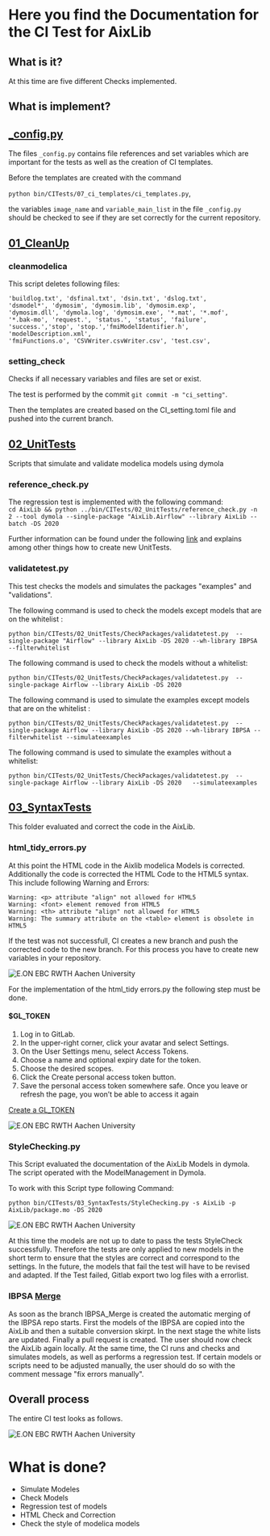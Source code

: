 # Here you find the Documentation for the CI Test for AixLib
## What is it?
At this time are five different Checks implemented. 


## What is implement?

## [_config.py](_config.py)
The files `_config.py` contains file references and set variables which are important for the tests as well as the creation of CI templates. 

Before the templates are created with the command 

`python bin/CITests/07_ci_templates/ci_templates.py`, 

the variables `image_name` and `variable_main_list` in the file `_config.py` should be checked to see if they are set correctly for the current repository. 

## [01_CleanUp](01_CleanUp)
 
### cleanmodelica

This script deletes following files:

	'buildlog.txt', 'dsfinal.txt', 'dsin.txt', 'dslog.txt', 
	'dsmodel*', 'dymosim', 'dymosim.lib', 'dymosim.exp', 
	'dymosim.dll', 'dymola.log', 'dymosim.exe', '*.mat', '*.mof', 
	'*.bak-mo', 'request.', 'status.', 'status', 'failure', 
	'success.','stop', 'stop.','fmiModelIdentifier.h', 'modelDescription.xml',
	'fmiFunctions.o', 'CSVWriter.csvWriter.csv', 'test.csv',

### setting_check

Checks if all necessary variables and files are set or exist.

The test is performed by the commit `git commit -m "ci_setting"`.

Then the templates are created based on the CI_setting.toml file and pushed into the current branch.

## [02_UnitTests](02_UnitTests)
Scripts that simulate and validate modelica models using dymola	

### reference_check.py
The regression test is implemented with the following command:	
`cd AixLib && python ../bin/CITests/02_UnitTests/reference_check.py -n 2 --tool dymola --single-package "AixLib.Airflow" --library AixLib --batch -DS 2020`

Further information can be found under the following [link](../Documentation/How_to_integrate_new_tests.md) and explains among other things how to create new UnitTests.

### validatetest.py
This test checks the models and simulates the packages "examples" and "validations". 

The following command is used to check the models except models that are on the whitelist  :

`python bin/CITests/02_UnitTests/CheckPackages/validatetest.py  --single-package "Airflow" --library AixLib -DS 2020 --wh-library IBPSA --filterwhitelist`

The following command is used to check the models without a whitelist:

`python bin/CITests/02_UnitTests/CheckPackages/validatetest.py  --single-package Airflow --library AixLib -DS 2020`

The following command is used to simulate the examples except models that are on the whitelist  :

`python bin/CITests/02_UnitTests/CheckPackages/validatetest.py  --single-package Airflow --library AixLib -DS 2020 --wh-library IBPSA --filterwhitelist --simulateexamples`

The following command is used to simulate the examples without a whitelist:

`python bin/CITests/02_UnitTests/CheckPackages/validatetest.py  --single-package Airflow --library AixLib -DS 2020   --simulateexamples`

## [03_SyntaxTests](03_SyntaxTests)
This folder evaluated and correct the code in the AixLib. 

### html_tidy_errors.py
At this point the HTML code in the Aixlib modelica Models is corrected.
Additionally the code is corrected  the HTML Code to the HTML5 syntax. This include following Warning and Errors: 

	Warning: <p> attribute "align" not allowed for HTML5
	Warning: <font> element removed from HTML5
	Warning: <th> attribute "align" not allowed for HTML5
	Warning: The summary attribute on the <table> element is obsolete in HTML5
   
If the test was not successfull, CI creates a new branch and push the corrected code to the new branch. 
For this process you have to create new variables in your repository.

![E.ON EBC RWTH Aachen University](../Documentation/Images/PipelineProcess.png)


For the implementation of the html_tidy errors.py the following step must be done.

#### $GL_TOKEN
1. Log in to GitLab.
2. In the upper-right corner, click your avatar and select Settings.
3. On the User Settings menu, select Access Tokens.
4. Choose a name and optional expiry date for the token.
5. Choose the desired scopes.
6. Click the Create personal access token button.
7. Save the personal access token somewhere safe. Once you leave or refresh the page, you won’t be able to access it again

[Create a GL_TOKEN](https://docs.gitlab.com/ce/user/profile/personal_access_tokens.html#creating-a-personal-access-token)

![E.ON EBC RWTH Aachen University](../Documentation/Images/CreateNewBranch.png)

### StyleChecking.py

This Script evaluated the documentation of the AixLib Models in dymola. The script operated with the ModelManagement in Dymola. 

To work with this Script type following Command:

`python bin/CITests/03_SyntaxTests/StyleChecking.py -s AixLib -p AixLib/package.mo -DS 2020`


![E.ON EBC RWTH Aachen University](../Documentation/Images/ModelManagement_StyleChecking.PNG)

At this time the models are not up to date to pass the tests StyleCheck successfully. Therefore the tests are only applied to new models in the short term to ensure that the styles are correct and correspond to the settings.
In the future, the models that fail the test will have to be revised and adapted.
If the Test failed, Gitlab export two log files with a errorlist.




### IBPSA [Merge](06_deploy/IBPSA_Merge)
As soon as the branch IBPSA_Merge is created the automatic merging of the IBPSA repo starts. First the models of the IBPSA are copied into the AixLib and then a suitable conversion skirpt. In the next stage the white lists are updated. Finally a pull request is created. The user should now check the AixLib again locally. At the same time, the CI runs and checks and simulates models, as well as performs a regression test. If certain models or scripts need to be adjusted manually, the user should do so with the comment message "fix errors manually".


## Overall process

The entire CI test looks as follows.

![E.ON EBC RWTH Aachen University](../Documentation/Images/Pipeline.PNG)


# What is done?

- Simulate Modeles
- Check Models
- Regression test of models
- HTML Check and Correction
- Check the style of modelica models

